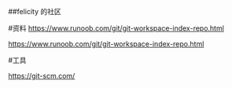 ##felicity 的社区

#资料
https://www.runoob.com/git/git-workspace-index-repo.html


https://www.runoob.com/git/git-workspace-index-repo.html

#工具

https://git-scm.com/



